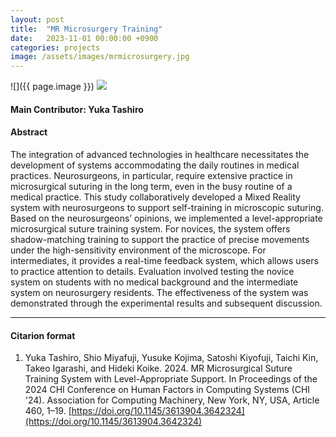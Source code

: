 ```yaml
---
layout: post
title:  "MR Microsurgery Training"
date:   2023-11-01 00:00:00 +0900
categories: projects
image: /assets/images/mrmicrosurgery.jpg
---
```


![]({{ page.image }})
![](/assets/images/mrmicrosurgery.jpg)

#### Main Contributor: Yuka Tashiro

#### Abstract
The integration of advanced technologies in healthcare necessitates the development of systems accommodating the daily routines in medical practices. Neurosurgeons, in particular, require extensive practice in microsurgical suturing in the long term, even in the busy routine of a medical practice. This study collaboratively developed a Mixed Reality system with neurosurgeons to support self-training in microscopic suturing. Based on the neurosurgeons’ opinions, we implemented a level-appropriate microsurgical suture training system. For novices, the system offers shadow-matching training to support the practice of precise movements under the high-sensitivity environment of the microscope. For intermediates, it provides a real-time feedback system, which allows users to practice attention to details. Evaluation involved testing the novice system on students with no medical background and the intermediate system on neurosurgery residents. The effectiveness of the system was demonstrated through the experimental results and subsequent discussion.

***

#### Citarion format
1. Yuka Tashiro, Shio Miyafuji, Yusuke Kojima, Satoshi Kiyofuji, Taichi Kin, Takeo Igarashi, and Hideki Koike. 2024. MR Microsurgical Suture Training System with Level-Appropriate Support. In Proceedings of the 2024 CHI Conference on Human Factors in Computing Systems (CHI '24). Association for Computing Machinery, New York, NY, USA, Article 460, 1–19. [https://doi.org/10.1145/3613904.3642324](https://doi.org/10.1145/3613904.3642324)